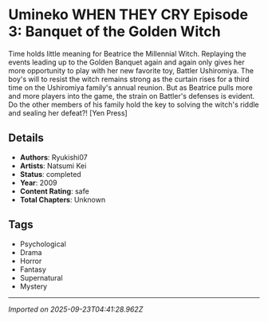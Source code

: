 # Umineko WHEN THEY CRY Episode 3: Banquet of the Golden Witch

Time holds little meaning for Beatrice the Millennial Witch. Replaying the events leading up to the Golden Banquet again and again only gives her more opportunity to play with her new favorite toy, Battler Ushiromiya. The boy's will to resist the witch remains strong as the curtain rises for a third time on the Ushiromiya family's annual reunion. But as Beatrice pulls more and more players into the game, the strain on Battler's defenses is evident. Do the other members of his family hold the key to solving the witch's riddle and sealing her defeat?! [Yen Press]

## Details
- **Authors**: Ryukishi07
- **Artists**: Natsumi Kei
- **Status**: completed
- **Year**: 2009
- **Content Rating**: safe
- **Total Chapters**: Unknown

## Tags
- Psychological
- Drama
- Horror
- Fantasy
- Supernatural
- Mystery

---
*Imported on 2025-09-23T04:41:28.962Z*
